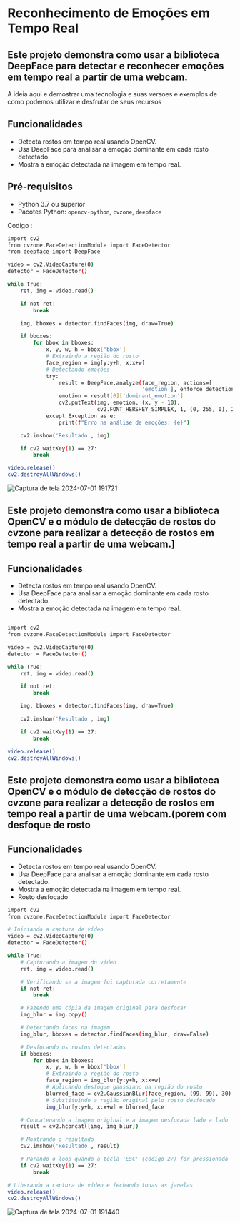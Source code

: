 # Reconhecimento de Emoções em Tempo Real

## Este projeto demonstra como usar a biblioteca DeepFace para detectar e reconhecer emoções em tempo real a partir de uma webcam.
A ideia aqui e demostrar uma tecnologia e suas versoes e exemplos de como podemos utilizar e desfrutar de seus recursos 
## Funcionalidades

- Detecta rostos em tempo real usando OpenCV.
- Usa DeepFace para analisar a emoção dominante em cada rosto detectado.
- Mostra a emoção detectada na imagem em tempo real.

## Pré-requisitos

- Python 3.7 ou superior
- Pacotes Python: `opencv-python`, `cvzone`, `deepface`

Codigo :
````bash
import cv2
from cvzone.FaceDetectionModule import FaceDetector
from deepface import DeepFace

video = cv2.VideoCapture(0)
detector = FaceDetector()

while True:
    ret, img = video.read()

    if not ret:
        break

    img, bboxes = detector.findFaces(img, draw=True)

    if bboxes:
        for bbox in bboxes:
            x, y, w, h = bbox['bbox']
            # Extraindo a região do rosto
            face_region = img[y:y+h, x:x+w]
            # Detectando emoções
            try:
                result = DeepFace.analyze(face_region, actions=[
                                          'emotion'], enforce_detection=False)
                emotion = result[0]['dominant_emotion']
                cv2.putText(img, emotion, (x, y - 10),
                            cv2.FONT_HERSHEY_SIMPLEX, 1, (0, 255, 0), 2, cv2.LINE_AA)
            except Exception as e:
                print(f"Erro na análise de emoções: {e}")

    cv2.imshow('Resultado', img)

    if cv2.waitKey(1) == 27:
        break

video.release()
cv2.destroyAllWindows()
````
![Captura de tela 2024-07-01 191721](https://github.com/JFcamp/Reconhecimento-facial/assets/149902237/5ca0d48d-4c46-4f81-9d29-08f152e4a32a)

## Este projeto demonstra como usar a biblioteca OpenCV e o módulo de detecção de rostos do cvzone para realizar a detecção de rostos em tempo real a partir de uma webcam.]


## Funcionalidades

- Detecta rostos em tempo real usando OpenCV.
- Usa DeepFace para analisar a emoção dominante em cada rosto detectado.
- Mostra a emoção detectada na imagem em tempo real.

  
````bash

import cv2
from cvzone.FaceDetectionModule import FaceDetector

video = cv2.VideoCapture(0)
detector = FaceDetector()

while True:
    ret, img = video.read()

    if not ret:
        break

    img, bboxes = detector.findFaces(img, draw=True)

    cv2.imshow('Resultado', img)

    if cv2.waitKey(1) == 27:
        break

video.release()
cv2.destroyAllWindows()
````
## Este projeto demonstra como usar a biblioteca OpenCV e o módulo de detecção de rostos do cvzone para realizar a detecção de rostos em tempo real a partir de uma webcam.(porem com desfoque de rosto


## Funcionalidades

- Detecta rostos em tempo real usando OpenCV.
- Usa DeepFace para analisar a emoção dominante em cada rosto detectado.
- Mostra a emoção detectada na imagem em tempo real.
- Rosto desfocado
  
````bash
import cv2
from cvzone.FaceDetectionModule import FaceDetector

# Iniciando a captura de vídeo
video = cv2.VideoCapture(0)
detector = FaceDetector()

while True:
    # Capturando a imagem do vídeo
    ret, img = video.read()

    # Verificando se a imagem foi capturada corretamente
    if not ret:
        break

    # Fazendo uma cópia da imagem original para desfocar
    img_blur = img.copy()

    # Detectando faces na imagem
    img_blur, bboxes = detector.findFaces(img_blur, draw=False)

    # Desfocando os rostos detectados
    if bboxes:
        for bbox in bboxes:
            x, y, w, h = bbox['bbox']
            # Extraindo a região do rosto
            face_region = img_blur[y:y+h, x:x+w]
            # Aplicando desfoque gaussiano na região do rosto
            blurred_face = cv2.GaussianBlur(face_region, (99, 99), 30)
            # Substituindo a região original pelo rosto desfocado
            img_blur[y:y+h, x:x+w] = blurred_face

    # Concatenando a imagem original e a imagem desfocada lado a lado
    result = cv2.hconcat([img, img_blur])

    # Mostrando o resultado
    cv2.imshow('Resultado', result)

    # Parando o loop quando a tecla 'ESC' (código 27) for pressionada
    if cv2.waitKey(1) == 27:
        break

# Liberando a captura de vídeo e fechando todas as janelas
video.release()
cv2.destroyAllWindows()
````
![Captura de tela 2024-07-01 191440](https://github.com/JFcamp/Reconhecimento-facial/assets/149902237/9496a4fa-eecb-4f2c-a3dd-0c83ebecd7e0)
